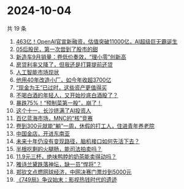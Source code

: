 # 2024-10-04

共 19 条

<!-- BEGIN 36KR -->
<!-- 最后更新时间 2024-10-04 08:02:35 +0800 -->
1. [463亿！OpenAI官宣新融资，估值突破11000亿，AI超级巨无霸诞生](https://36kr.com/p/2975909620961285)
1. [05后股民，第一次尝到了股市的甜](https://36kr.com/p/2975327847993347)
1. [新造车9月销量：卷低价奏效，“理小零”创新高](https://36kr.com/p/2974635673342214)
1. [房贷利率又降了，但我还是打算提前还贷](https://36kr.com/p/2974662921555968)
1. [人工智能市场现状](https://36kr.com/p/2965565655142656)
1. [他用40年改造小厂，如今年收超3700亿](https://36kr.com/p/2975004237779203)
1. [“现金为王”已过时，这些资产更值得买](https://36kr.com/p/2975380633112580)
1. [不喝白酒的年轻人，又开始抄底白酒股了？](https://36kr.com/p/2974643407016201)
1. [暴跌75%！“预制菜第一股”，崩了！](https://36kr.com/p/2975992307490693)
1. [这个十一，长沙挤满了AI投资人](https://36kr.com/p/2974717638070534)
1. [百亿蓝海市场，MNC的“核”竞赛](https://36kr.com/p/2976025817370885)
1. [卷到300元就能“躺”一周，休假的打工人，住进青年养老院](https://36kr.com/p/2975387903381504)
1. [中国金店，开进东南亚](https://36kr.com/p/2974672444854274)
1. [未来十年仍没有变现路径，脑机接口如何先活下去？](https://36kr.com/p/2974609315565573)
1. [半根吃剩的火腿肠，能司法拍卖吗？](https://36kr.com/p/2974724801270025)
1. [11.9元三杯，绝味鸭脖的奶茶能卖得动吗？](https://36kr.com/p/2974775022211078)
1. [雅诗兰黛跌落神坛，缺一员“悍将”？](https://36kr.com/p/2975257687118089)
1. [郑钦文点燃网球经济，中网决赛门票炒到5000元](https://36kr.com/p/2973409128615944)
1. [《749局》争议始末：影视热钱时代的遗迹](https://36kr.com/p/2975452282048770)
<!-- END 36KR -->